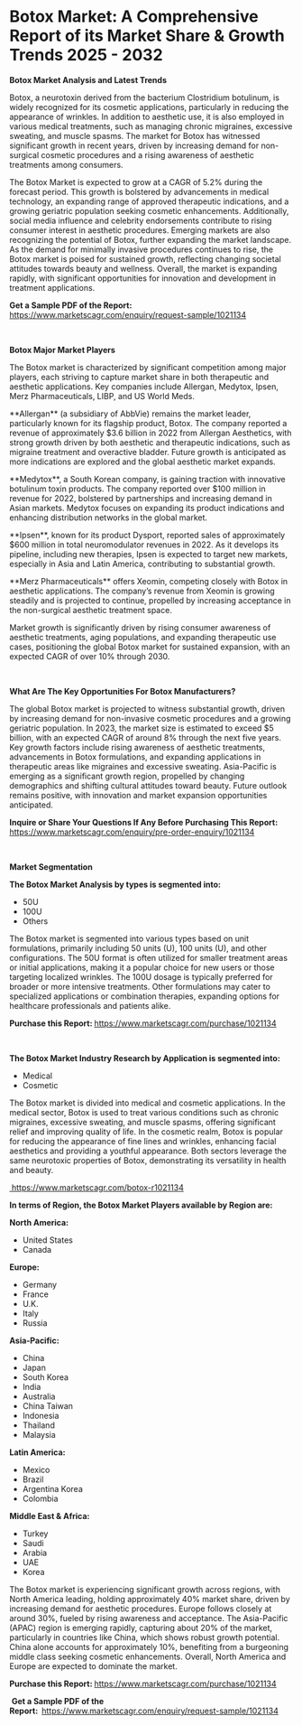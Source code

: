<p><h1>Botox Market: A Comprehensive Report of its Market Share & Growth Trends 2025 - 2032</h1></p><p><strong>Botox Market Analysis and Latest Trends</strong></p>
<p><p>Botox, a neurotoxin derived from the bacterium Clostridium botulinum, is widely recognized for its cosmetic applications, particularly in reducing the appearance of wrinkles. In addition to aesthetic use, it is also employed in various medical treatments, such as managing chronic migraines, excessive sweating, and muscle spasms. The market for Botox has witnessed significant growth in recent years, driven by increasing demand for non-surgical cosmetic procedures and a rising awareness of aesthetic treatments among consumers.</p><p>The Botox Market is expected to grow at a CAGR of 5.2% during the forecast period. This growth is bolstered by advancements in medical technology, an expanding range of approved therapeutic indications, and a growing geriatric population seeking cosmetic enhancements. Additionally, social media influence and celebrity endorsements contribute to rising consumer interest in aesthetic procedures. Emerging markets are also recognizing the potential of Botox, further expanding the market landscape. As the demand for minimally invasive procedures continues to rise, the Botox market is poised for sustained growth, reflecting changing societal attitudes towards beauty and wellness. Overall, the market is expanding rapidly, with significant opportunities for innovation and development in treatment applications.</p></p>
<p><strong>Get a Sample PDF of the Report:&nbsp;</strong> <a href="https://www.marketscagr.com/enquiry/request-sample/1021134?utm_campaign=3212&utm_medium=2&utm_source=Github&utm_content=ia&utm_term=19042025&utm_id=botox">https://www.marketscagr.com/enquiry/request-sample/1021134</a></p>
<p>&nbsp;</p>
<p><strong>Botox Major Market Players</strong></p>
<p><p>The Botox market is characterized by significant competition among major players, each striving to capture market share in both therapeutic and aesthetic applications. Key companies include Allergan, Medytox, Ipsen, Merz Pharmaceuticals, LIBP, and US World Meds.</p><p>**Allergan** (a subsidiary of AbbVie) remains the market leader, particularly known for its flagship product, Botox. The company reported a revenue of approximately $3.6 billion in 2022 from Allergan Aesthetics, with strong growth driven by both aesthetic and therapeutic indications, such as migraine treatment and overactive bladder. Future growth is anticipated as more indications are explored and the global aesthetic market expands.</p><p>**Medytox**, a South Korean company, is gaining traction with innovative botulinum toxin products. The company reported over $100 million in revenue for 2022, bolstered by partnerships and increasing demand in Asian markets. Medytox focuses on expanding its product indications and enhancing distribution networks in the global market.</p><p>**Ipsen**, known for its product Dysport, reported sales of approximately $600 million in total neuromodulator revenues in 2022. As it develops its pipeline, including new therapies, Ipsen is expected to target new markets, especially in Asia and Latin America, contributing to substantial growth.</p><p>**Merz Pharmaceuticals** offers Xeomin, competing closely with Botox in aesthetic applications. The company’s revenue from Xeomin is growing steadily and is projected to continue, propelled by increasing acceptance in the non-surgical aesthetic treatment space.</p><p>Market growth is significantly driven by rising consumer awareness of aesthetic treatments, aging populations, and expanding therapeutic use cases, positioning the global Botox market for sustained expansion, with an expected CAGR of over 10% through 2030.</p></p>
<p>&nbsp;</p>
<p><strong>What Are The Key Opportunities For Botox Manufacturers?</strong></p>
<p><p>The global Botox market is projected to witness substantial growth, driven by increasing demand for non-invasive cosmetic procedures and a growing geriatric population. In 2023, the market size is estimated to exceed $5 billion, with an expected CAGR of around 8% through the next five years. Key growth factors include rising awareness of aesthetic treatments, advancements in Botox formulations, and expanding applications in therapeutic areas like migraines and excessive sweating. Asia-Pacific is emerging as a significant growth region, propelled by changing demographics and shifting cultural attitudes toward beauty. Future outlook remains positive, with innovation and market expansion opportunities anticipated.</p></p>
<p><strong>Inquire or Share Your Questions If Any Before Purchasing This Report:</strong> <a href="https://www.marketscagr.com/enquiry/pre-order-enquiry/1021134?utm_campaign=3212&utm_medium=2&utm_source=Github&utm_content=ia&utm_term=19042025&utm_id=botox">https://www.marketscagr.com/enquiry/pre-order-enquiry/1021134</a></p>
<p>&nbsp;</p>
<p><strong>Market Segmentation</strong></p>
<p><strong>The Botox Market Analysis by types is segmented into:</strong></p>
<p><ul><li>50U</li><li>100U</li><li>Others</li></ul></p>
<p><p>The Botox market is segmented into various types based on unit formulations, primarily including 50 units (U), 100 units (U), and other configurations. The 50U format is often utilized for smaller treatment areas or initial applications, making it a popular choice for new users or those targeting localized wrinkles. The 100U dosage is typically preferred for broader or more intensive treatments. Other formulations may cater to specialized applications or combination therapies, expanding options for healthcare professionals and patients alike.</p></p>
<p><strong>Purchase this Report:&nbsp;</strong><a href="https://www.marketscagr.com/purchase/1021134?utm_campaign=3212&utm_medium=2&utm_source=Github&utm_content=ia&utm_term=19042025&utm_id=botox">https://www.marketscagr.com/purchase/1021134</a></p>
<p>&nbsp;</p>
<p><strong>The Botox Market Industry Research by Application is segmented into:</strong></p>
<p><ul><li>Medical</li><li>Cosmetic</li></ul></p>
<p><p>The Botox market is divided into medical and cosmetic applications. In the medical sector, Botox is used to treat various conditions such as chronic migraines, excessive sweating, and muscle spasms, offering significant relief and improving quality of life. In the cosmetic realm, Botox is popular for reducing the appearance of fine lines and wrinkles, enhancing facial aesthetics and providing a youthful appearance. Both sectors leverage the same neurotoxic properties of Botox, demonstrating its versatility in health and beauty.</p></p>
<p><a href="https://www.marketscagr.com/botox-r1021134?utm_campaign=3212&utm_medium=2&utm_source=Github&utm_content=ia&utm_term=19042025&utm_id=botox">&nbsp;https://www.marketscagr.com/botox-r1021134</a></p>
<p><strong>In terms of Region, the Botox Market Players available by Region are:</strong></p>
<p>
    <p> <strong> North America: </strong>
        <ul>
            <li>United States</li>
            <li>Canada</li>
        </ul>
        </p> 
    <p> <strong> Europe: </strong>
        <ul>
            <li>Germany</li>
            <li>France</li>
            <li>U.K.</li>
            <li>Italy</li>
            <li>Russia</li>
        </ul>
        </p> 
    <p> <strong> Asia-Pacific: </strong>
        <ul>
            <li>China</li>
            <li>Japan</li>
            <li>South Korea</li>
            <li>India</li>
            <li>Australia</li>
            <li>China Taiwan</li>
            <li>Indonesia</li>
            <li>Thailand</li>
            <li>Malaysia</li>
        </ul>
        </p> 
    <p> <strong> Latin America: </strong>
        <ul>
            <li>Mexico</li>
            <li>Brazil</li>
            <li>Argentina Korea</li>
            <li>Colombia</li>
        </ul>
        </p> 
    <p> <strong> Middle East & Africa: </strong>
        <ul>
            <li>Turkey</li>
            <li>Saudi</li>
            <li>Arabia</li>
            <li>UAE</li>
            <li>Korea</li>
        </ul>
    </p>
    </p>
<p><p>The Botox market is experiencing significant growth across regions, with North America leading, holding approximately 40% market share, driven by increasing demand for aesthetic procedures. Europe follows closely at around 30%, fueled by rising awareness and acceptance. The Asia-Pacific (APAC) region is emerging rapidly, capturing about 20% of the market, particularly in countries like China, which shows robust growth potential. China alone accounts for approximately 10%, benefiting from a burgeoning middle class seeking cosmetic enhancements. Overall, North America and Europe are expected to dominate the market.</p></p>
<p><strong>Purchase this Report: </strong><a href="https://www.marketscagr.com/purchase/1021134?utm_campaign=3212&utm_medium=2&utm_source=Github&utm_content=ia&utm_term=19042025&utm_id=botox">https://www.marketscagr.com/purchase/1021134</a></p>
<p>&nbsp;<strong>Get a Sample PDF of the Report:&nbsp;&nbsp;</strong><a href="https://www.marketscagr.com/enquiry/request-sample/1021134?utm_campaign=3212&utm_medium=2&utm_source=Github&utm_content=ia&utm_term=19042025&utm_id=botox">https://www.marketscagr.com/enquiry/request-sample/1021134</a></p>
<p><strong></strong></p>
<p><p></p><p></p><p></p></p>